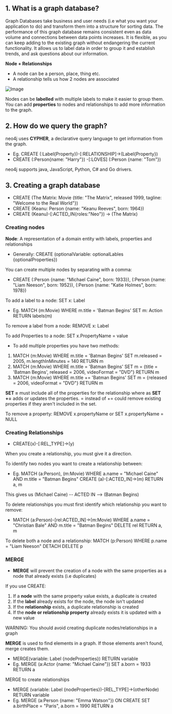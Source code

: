 ## 1. What is a graph database?
Graph Databases take business and user needs (i.e what you want your application to do) and transform them into a structure for sorting data. The performance of this graph database remains consistent even as data volume and connections between data points increases. It is flexible, as you can keep adding to the existing graph without endangering the current functionality. It allows us to label data in order to group it and establish trends, and ask questions about our information. 

**Node + Relationships**
- A node can be a person, place, thing etc. 
- A relationship tells us how 2 nodes are associated

![Image](https://github.com/raphaelletseng/raphaelletseng.github.io/blob/master/twitter-users-graph-database-model.png)

Nodes can be **labelled** with multiple labels to make it easier to group them. 
You can add **properties** to nodes and relationships to add more information to the graph. 

## 2. How do we query the graph?
neo4j uses **CYPHER**, a declarative query language to get information from the graph. 

- Eg. CREATE (:Label{Property})-[:RELATIONSHIP]->(Label{Property})
- CREATE (:Person{name: "Harry"}) -[:LOVES] (:Person {name: "Tom"})

neo4j supports java, JavaScript, Python, C# and Go drivers. 

## 3. Creating a graph database

- CREATE (The Matrix: Movie {title: "The Matrix", released 1999, tagline: "Welcome to the Real World"})
- CREATE (Keanu: Person {name: "Keanu Reeves", born: 1964})
- CREATE (Keanu)-[:ACTED_IN{roles:"Neo"}) -> (The Matrix)

### Creating nodes
**Node**: A representation of a domain entity with labels, properties and relationships
- Generally: CREATE (optionalVariable: optionalLables {optionalProperties})

You can create multiple nodes by separating with a comma:
- CREATE (:Person {name: "Michael Caine", born: 1933}), (:Person {name: "Liam Neeson", born: 1952}), (:Person {name: "Katie Holmes", born: 1978})

To add a label to a node: SET x: Label
- Eg. MATCH (m:Movie) WHERE m.title = 'Batman Begins' SET m: Action RETURN labels(m)

To remove a label from a node: REMOVE x: Label

To add Properties to a node: SET x.PropertyName = value
- To add multiple properties you have two methods:
1. MATCH (m:Movie) WHERE m.title = 'Batman Begins' SET m.released = 2005, m.lengthInMinutes = 140 RETURN m
2. MATCH (m:Movie) WHERE m.title = 'Batman Begins' SET m = {title = 'Batman Begins', released = 2006, videoFormat = "DVD"} RETURN m
3. MATCH (m:Movie) WHERE m.title += 'Batman Begins' SET m = {released = 2006, videoFormat = "DVD"} RETURN m

**SET =** must include all of the properties for the relationship where as **SET +=** adds or updates the properties. = instead of += could remove existing properties if they aren't included in the set. 

To remove a property: REMOVE x.propertyName or SET x.propertyName = NULL

### Creating Relationships

- CREATE(x)-[:REL_TYPE]->(y) 

When you create a relationship, you must give it a direction.

To identify two nodes you want to create a relationship between:
- Eg. MATCH (a:Person), (m:Movie) WHERE a.name = "Michael Caine" AND m.title = "Batman Begins" CREATE (a)-[:ACTED_IN]->(m) RETURN a, m

This gives us (Michael Caine) -- ACTED IN --> (Batman Begins)

To delete relationships you must first identify which relationship you want to remove:
- MATCH (a:Person)-[rel:ACTED_IN]->(m:Movie) WHERE a.name = "Christian Bale" AND m.title = "Batman Begins" DELETE rel RETURN a, m

To delete both a node and a relationship: MATCH (p:Person) WHERE p.name = "Liam Neeson" DETACH DELETE p

### MERGE

- **MERGE** will prevent the creation of a node with the same properties as a node that already exists (i.e duplicates)

If you use CREATE:
1. If a **node** with the same property value exists, a duplicate is created
2. If the **label** already exists for the node, the node isn't updated
3. If the **relationship** exists, a duplicate relationship is created
4. If the **node or relationship property** already exists it is updated with a new value

WARNING: You should avoid creating duplicate nodes/relationships in a graph

**MERGE** is used to find elements in a graph. If those elements aren't found, merge creates them. 

- MERGE(variable: Label {nodeProperties}) RETURN variable
- Eg. MERGE (a:Actor {name: "Michael Caine"}) SET a.born = 1933 RETURN a

MERGE to create relationships
- MERGE (variable: Label {nodeProperties})-[REL_TYPE]->(otherNode) RETURN variable
- Eg. MERGE (a:Person {name: "Emma Watson"}) ON CREATE SET a.birthPlace = "Paris", a.born = 1990 RETURN a
